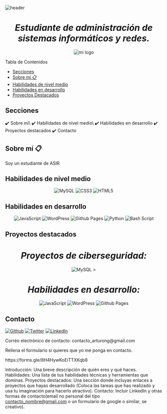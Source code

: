 ![header](https://github.com/user-attachments/assets/e1cd02b4-3683-4f3d-92aa-38ab9f426b4a)

<h1 align="center"><em> Estudiante de administración de sistemas informáticos y redes. </em> </h1>
<p align="center">
  <img src="https://github.com/user-attachments/assets/cd6e149c-670e-48b3-b2a0-9553dda2c3b4" alt="mi logo"/>
</p

## Tabla de Contenidos
- [Secciones](#secciones)
- [Sobre mí 📋](#sobre-mí)
- [Habilidades de nivel medio](#Habilidades-de-nivel-medio)
- [Habilidades en desarrollo](#Habilidades-en-desarrollo)
- [Proyectos Destacados](#)

## Secciones
<div id= contenido>
✔️ Sobre mí\
✔️ Habilidades de nivel medio\
✔️ Habilidades en desarrollo
✔️ Proyectos destacados
✔️ Contacto

## Sobre mí 📋
Soy un estudiante de ASIR

## Habilidades de nivel medio
<p align="center">
  <img src="https://img.shields.io/badge/mysql-4479A1.svg?style=for-the-badge&logo=mysql&logoColor=white" alt="MySQL" />
  <img src="https://img.shields.io/badge/css3-%231572B6.svg?style=for-the-badge&logo=css3&logoColor=white" alt="CSS3" />
  <img src="https://img.shields.io/badge/html5-%23E34F26.svg?style=for-the-badge&logo=html5&logoColor=white" alt="HTML5" />
</p>

## Habilidades en desarrollo
<p align="center">
   <img src="https://img.shields.io/badge/javascript-%23323330.svg?style=for-the-badge&logo=javascript&logoColor=%23F7DF1E" alt="JavaScript"/>
   <img src="https://img.shields.io/badge/WordPress-%23117AC9.svg?style=for-the-badge&logo=WordPress&logoColor=white" alt="WordPress" />
   <img src="https://img.shields.io/badge/github%20pages-121013?style=for-the-badge&logo=github&logoColor=white" alt="Github Pages" />
   <img src="https://img.shields.io/badge/python-3670A0?style=for-the-badge&logo=python&logoColor=ffdd54" alt="Python" />
<img src="https://img.shields.io/badge/bash_script-%23121011.svg?style=for-the-badge&logo=gnu-bash&logoColor=white" alt="Bash Script" />  
</p>

## Proyectos destacados
<h1 align="center"><em>Proyectos de ciberseguridad:</em> </h1>
<p align="center">
  <img src="" alt="MySQL" />
>
</p>

<h1 align="center"><em>Habilidades en desarrollo:</em> </h1>
<p align="center">
   <img src="https://img.shields.io/badge/javascript-%23323330.svg?style=for-the-badge&logo=javascript&logoColor=%23F7DF1E" alt="JavaScript"/>
   <img src="https://img.shields.io/badge/WordPress-%23117AC9.svg?style=for-the-badge&logo=WordPress&logoColor=white" alt="WordPress" />
   <img src="https://img.shields.io/badge/github%20pages-121013?style=for-the-badge&logo=github&logoColor=white" alt="Github Pages" />
</p>


## Contacto
<p><a href="https://github.com/ArturoNG" target="_blank"><img alt="Github" src="https://img.shields.io/badge/GitHub-%2312100E.svg?&style=for-the-badge&logo=Github&logoColor=white" /></a> 
<a href="PONER ENLACE TWITTER" target="_blank"><img alt="Twitter" src="https://img.shields.io/badge/Gmail-D14836?style=for-the-badge&logo=gmail&logoColor=white" /></a> 
<a href="PONER ENLACE LINKEDIN" target="_blank"><img alt="LinkedIn" src="https://img.shields.io/badge/linkedin-%230077B5.svg?&style=for-the-badge&logo=linkedin&logoColor=white" /></a> 
</p>
<p>Corréo electrónico de contacto: contacto_arturong@gmail.com </p>
<p>Rellena el formulario si quieres que yo me ponga en contacto. </p>
https://forms.gle/8H4HywKoEiTTXKqb8

Introducción: Una breve descripción de quién eres y qué haces.
Habilidades: Una lista de tus habilidades técnicas y herramientas que dominas.
Proyectos destacados: Una sección donde incluyas enlaces a proyectos que hayas desarrollado (Coloca las tareas que has realizado y usa tu imaginación para hacerlo atractivo).
Contacto: Incluir LinkedIn y otras formas de contacto(email no personal del tipo contacto_nombre@gmail.com o un formulario de google o similar, se creativo).
